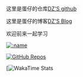 这里是蛋仔的仓库[DZ'S github](https://github.com/DanZai233)

这里是蛋仔的博客[DZ'S Blog](https://danzaii.cn)

欢迎前来一起学习

[![:name](https://count.getloli.com/get/@DanZai233?theme=asoul)](https://github.com/DanZai233)

[![GitHub Repos](https://github-readme-stats.vercel.app/api?username=DanZai233&show_icons=true&theme=radical)](https://github.com/DanZai233)

[![WakaTime Stats](https://github-readme-stats.vercel.app/api/wakatime?username=Dan_Zai&api_domain=wakatime.danzaii.cn&bg_color=1A202C&title_color=2F855A&icon_color=2F855A&text_color=ffffff&custom_title=Wakapi%20Week%20Stats&layout=compact)





<!---
DanZai233/DanZai233 is a ✨ special ✨ repository because its `README.md` (this file) appears on your GitHub profile.
You can click the Preview link to take a look at your changes.
--->
